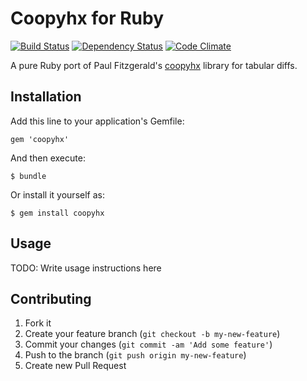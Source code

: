 # Coopyhx for Ruby

[![Build Status](http://jenkins.theodi.org/job/coopyhx-ruby-master/badge/icon)](http://jenkins.theodi.org/job/coopyhx-ruby-master/)
[![Dependency Status](https://gemnasium.com/theodi/coopyhx-ruby.png)](https://gemnasium.com/theodi/coopyhx-ruby)
[![Code Climate](https://codeclimate.com/github/theodi/coopyhx-ruby.png)](https://codeclimate.com/github/theodi/coopyhx-ruby)

A pure Ruby port of Paul Fitzgerald's [coopyhx](http://paulfitz.github.io/coopyhx) library for tabular diffs.

## Installation

Add this line to your application's Gemfile:

    gem 'coopyhx'

And then execute:

    $ bundle

Or install it yourself as:

    $ gem install coopyhx

## Usage

TODO: Write usage instructions here

## Contributing

1. Fork it
2. Create your feature branch (`git checkout -b my-new-feature`)
3. Commit your changes (`git commit -am 'Add some feature'`)
4. Push to the branch (`git push origin my-new-feature`)
5. Create new Pull Request
